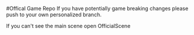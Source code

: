 #Offical Game Repo
If you have potentially game breaking changes please push to your own personalized branch.

If you can't see the main scene open OfficialScene 
